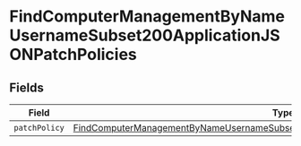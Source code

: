 # FindComputerManagementByNameUsernameSubset200ApplicationJSONPatchPolicies


## Fields

| Field                                                                                                                                                                                                   | Type                                                                                                                                                                                                    | Required                                                                                                                                                                                                | Description                                                                                                                                                                                             |
| ------------------------------------------------------------------------------------------------------------------------------------------------------------------------------------------------------- | ------------------------------------------------------------------------------------------------------------------------------------------------------------------------------------------------------- | ------------------------------------------------------------------------------------------------------------------------------------------------------------------------------------------------------- | ------------------------------------------------------------------------------------------------------------------------------------------------------------------------------------------------------- |
| `patchPolicy`                                                                                                                                                                                           | [FindComputerManagementByNameUsernameSubset200ApplicationJSONPatchPoliciesPatchPolicy](../../models/operations/findcomputermanagementbynameusernamesubset200applicationjsonpatchpoliciespatchpolicy.md) | :heavy_minus_sign:                                                                                                                                                                                      | N/A                                                                                                                                                                                                     |